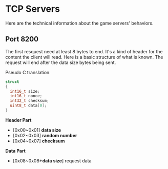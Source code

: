 # TCP Servers

Here are the technical information about the game servers' behaviors.


Port 8200
---------
The first resquest need at least 8 bytes to end. It's a kind of header for the content the client will read. Here is a basic structure of what is known. The request will end after the data size bytes being sent.

Pseudo C translation:
```C
struct
{
  int16_t size;
  int16_t nonce;
  int32_t checksum;
  uint8_t data[0];
}
```

**Header Part**
 * [0x00~0x01] **data size**
 * [0x02~0x03] **random number**
 * [0x04~0x07] **checksum** 

**Data Part**
 * [0x08~0x08+**data size**] request data

